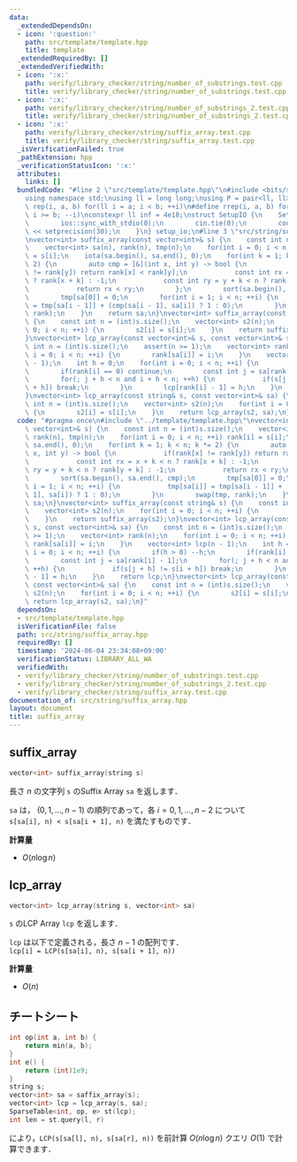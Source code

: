 ```yaml
---
data:
  _extendedDependsOn:
  - icon: ':question:'
    path: src/template/template.hpp
    title: template
  _extendedRequiredBy: []
  _extendedVerifiedWith:
  - icon: ':x:'
    path: verify/library_checker/string/number_of_substrings.test.cpp
    title: verify/library_checker/string/number_of_substrings.test.cpp
  - icon: ':x:'
    path: verify/library_checker/string/number_of_substrings_2.test.cpp
    title: verify/library_checker/string/number_of_substrings_2.test.cpp
  - icon: ':x:'
    path: verify/library_checker/string/suffix_array.test.cpp
    title: verify/library_checker/string/suffix_array.test.cpp
  _isVerificationFailed: true
  _pathExtension: hpp
  _verificationStatusIcon: ':x:'
  attributes:
    links: []
  bundledCode: "#line 2 \"src/template/template.hpp\"\n#include <bits/stdc++.h>\n\
    using namespace std;\nusing ll = long long;\nusing P = pair<ll, ll>;\n#define\
    \ rep(i, a, b) for(ll i = a; i < b; ++i)\n#define rrep(i, a, b) for(ll i = a;\
    \ i >= b; --i)\nconstexpr ll inf = 4e18;\nstruct SetupIO {\n    SetupIO() {\n\
    \        ios::sync_with_stdio(0);\n        cin.tie(0);\n        cout << fixed\
    \ << setprecision(30);\n    }\n} setup_io;\n#line 3 \"src/string/suffix_array.hpp\"\
    \nvector<int> suffix_array(const vector<int>& s) {\n    const int n = (int)s.size();\n\
    \    vector<int> sa(n), rank(n), tmp(n);\n    for(int i = 0; i < n; ++i) rank[i]\
    \ = s[i];\n    iota(sa.begin(), sa.end(), 0);\n    for(int k = 1; k < n; k *=\
    \ 2) {\n        auto cmp = [&](int x, int y) -> bool {\n            if(rank[x]\
    \ != rank[y]) return rank[x] < rank[y];\n            const int rx = x + k < n\
    \ ? rank[x + k] : -1;\n            const int ry = y + k < n ? rank[y + k] : -1;\n\
    \            return rx < ry;\n        };\n        sort(sa.begin(), sa.end(), cmp);\n\
    \        tmp[sa[0]] = 0;\n        for(int i = 1; i < n; ++i) {\n            tmp[sa[i]]\
    \ = tmp[sa[i - 1]] + (cmp(sa[i - 1], sa[i]) ? 1 : 0);\n        }\n        swap(tmp,\
    \ rank);\n    }\n    return sa;\n}\nvector<int> suffix_array(const string& s)\
    \ {\n    const int n = (int)s.size();\n    vector<int> s2(n);\n    for(int i =\
    \ 0; i < n; ++i) {\n        s2[i] = s[i];\n    }\n    return suffix_array(s2);\n\
    }\nvector<int> lcp_array(const vector<int>& s, const vector<int>& sa) {\n    const\
    \ int n = (int)s.size();\n    assert(n >= 1);\n    vector<int> rank(n);\n    for(int\
    \ i = 0; i < n; ++i) {\n        rank[sa[i]] = i;\n    }\n    vector<int> lcp(n\
    \ - 1);\n    int h = 0;\n    for(int i = 0; i < n; ++i) {\n        if(h > 0) --h;\n\
    \        if(rank[i] == 0) continue;\n        const int j = sa[rank[i] - 1];\n\
    \        for(; j + h < n and i + h < n; ++h) {\n            if(s[j + h] != s[i\
    \ + h]) break;\n        }\n        lcp[rank[i] - 1] = h;\n    }\n    return lcp;\n\
    }\nvector<int> lcp_array(const string& s, const vector<int>& sa) {\n    const\
    \ int n = (int)s.size();\n    vector<int> s2(n);\n    for(int i = 0; i < n; ++i)\
    \ {\n        s2[i] = s[i];\n    }\n    return lcp_array(s2, sa);\n}\n"
  code: "#pragma once\n#include \"../template/template.hpp\"\nvector<int> suffix_array(const\
    \ vector<int>& s) {\n    const int n = (int)s.size();\n    vector<int> sa(n),\
    \ rank(n), tmp(n);\n    for(int i = 0; i < n; ++i) rank[i] = s[i];\n    iota(sa.begin(),\
    \ sa.end(), 0);\n    for(int k = 1; k < n; k *= 2) {\n        auto cmp = [&](int\
    \ x, int y) -> bool {\n            if(rank[x] != rank[y]) return rank[x] < rank[y];\n\
    \            const int rx = x + k < n ? rank[x + k] : -1;\n            const int\
    \ ry = y + k < n ? rank[y + k] : -1;\n            return rx < ry;\n        };\n\
    \        sort(sa.begin(), sa.end(), cmp);\n        tmp[sa[0]] = 0;\n        for(int\
    \ i = 1; i < n; ++i) {\n            tmp[sa[i]] = tmp[sa[i - 1]] + (cmp(sa[i -\
    \ 1], sa[i]) ? 1 : 0);\n        }\n        swap(tmp, rank);\n    }\n    return\
    \ sa;\n}\nvector<int> suffix_array(const string& s) {\n    const int n = (int)s.size();\n\
    \    vector<int> s2(n);\n    for(int i = 0; i < n; ++i) {\n        s2[i] = s[i];\n\
    \    }\n    return suffix_array(s2);\n}\nvector<int> lcp_array(const vector<int>&\
    \ s, const vector<int>& sa) {\n    const int n = (int)s.size();\n    assert(n\
    \ >= 1);\n    vector<int> rank(n);\n    for(int i = 0; i < n; ++i) {\n       \
    \ rank[sa[i]] = i;\n    }\n    vector<int> lcp(n - 1);\n    int h = 0;\n    for(int\
    \ i = 0; i < n; ++i) {\n        if(h > 0) --h;\n        if(rank[i] == 0) continue;\n\
    \        const int j = sa[rank[i] - 1];\n        for(; j + h < n and i + h < n;\
    \ ++h) {\n            if(s[j + h] != s[i + h]) break;\n        }\n        lcp[rank[i]\
    \ - 1] = h;\n    }\n    return lcp;\n}\nvector<int> lcp_array(const string& s,\
    \ const vector<int>& sa) {\n    const int n = (int)s.size();\n    vector<int>\
    \ s2(n);\n    for(int i = 0; i < n; ++i) {\n        s2[i] = s[i];\n    }\n   \
    \ return lcp_array(s2, sa);\n}"
  dependsOn:
  - src/template/template.hpp
  isVerificationFile: false
  path: src/string/suffix_array.hpp
  requiredBy: []
  timestamp: '2024-06-04 23:34:08+09:00'
  verificationStatus: LIBRARY_ALL_WA
  verifiedWith:
  - verify/library_checker/string/number_of_substrings.test.cpp
  - verify/library_checker/string/number_of_substrings_2.test.cpp
  - verify/library_checker/string/suffix_array.test.cpp
documentation_of: src/string/suffix_array.hpp
layout: document
title: suffix_array
---
```


## suffix_array

```cpp
vector<int> suffix_array(string s)
```

長さ $n$ の文字列 `s` のSuffix Array `sa` を返します．

`sa` は， $(0, 1, ..., n - 1)$ の順列であって，各 $i = 0, 1, ..., n - 2$ について<br>
`s[sa[i], n) < s[sa[i + 1], n)` を満たすものです．

**計算量**

- $O(n \log n)$

## lcp_array

```cpp
vector<int> lcp_array(string s, vector<int> sa)
```

`s` のLCP Array `lcp` を返します．

`lcp` は以下で定義される，長さ $n - 1$ の配列です．<br>
`lcp[i] = LCP(s[sa[i], n), s[sa[i + 1], n))`

**計算量**

- $O(n)$

## チートシート
```cpp
int op(int a, int b) {
    return min(a, b);
}
int e() {
    return (int)1e9;
}
string s;
vector<int> sa = saffix_array(s);
vector<int> lcp = lcp_array(s, sa);
SparseTable<int, op, e> st(lcp);
int len = st.query(l, r)
```
により，`LCP(s[sa[l], n), s[sa[r], n))` を前計算 $O(n \log n)$ クエリ $O(1)$ で計算できます．